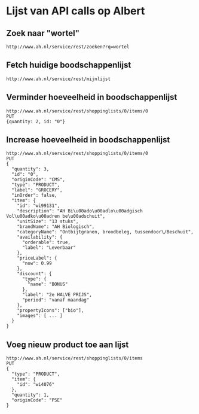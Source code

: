 # Lijst van API calls op Albert
## Zoek naar "wortel"
```
http://www.ah.nl/service/rest/zoeken?rq=wortel
```

## Fetch huidige boodschappenlijst
```
http://www.ah.nl/service/rest/mijnlijst
```

## Verminder hoeveelheid in boodschappenlijst
```
http://www.ah.nl/service/rest/shoppinglists/0/items/0
PUT
{quantity: 2, id: "0"}
```

## Increase hoeveelheid in boodschappenlijst
```
http://www.ah.nl/service/rest/shoppinglists/0/items/0
PUT
{
  "quantity": 3,
  "id": "0",
  "originCode": "CMS",
  "type": "PRODUCT",
  "label": "GROCERY",
  "inOrder": false,
  "item": {
    "id": "wi99131",
    "description": "AH Bi\u00ado\u00adlo\u00adgisch Vol\u00adko\u00adren be\u00adschuit",
    "unitSize": "13 stuks",
    "brandName": "AH Biologisch",
    "categoryName": "Ontbijtgranen, broodbeleg, tussendoor\/Beschuit",
    "availability": {
      "orderable": true,
      "label": "Leverbaar"
    },
    "priceLabel": {
      "now": 0.99
    },
    "discount": {
      "type": {
        "name": "BONUS"
      },
      "label": "2e HALVE PRIJS",
      "period": "vanaf maandag"
    },
    "propertyIcons": ["bio"],
    "images": [ ... ]
  }
}
```

## Voeg nieuw product toe aan lijst
```
http://www.ah.nl/service/rest/shoppinglists/0/items
PUT
{
  "type": "PRODUCT",
  "item": {
    "id": "wi4076"
  },
  "quantity": 1,
  "originCode": "PSE"
}
```
